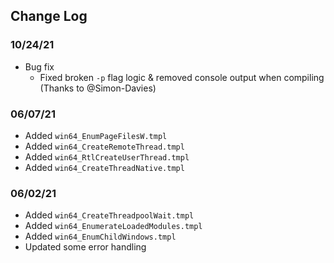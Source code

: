 ## Change Log
### 10/24/21
* Bug fix 
  * Fixed broken `-p` flag logic & removed console output when compiling (Thanks to @Simon-Davies)

### 06/07/21
* Added `win64_EnumPageFilesW.tmpl`
* Added `win64_CreateRemoteThread.tmpl`
* Added `win64_RtlCreateUserThread.tmpl`
* Added `win64_CreateThreadNative.tmpl`

### 06/02/21
* Added `win64_CreateThreadpoolWait.tmpl`
* Added `win64_EnumerateLoadedModules.tmpl`
* Added `win64_EnumChildWindows.tmpl`
* Updated some error handling
